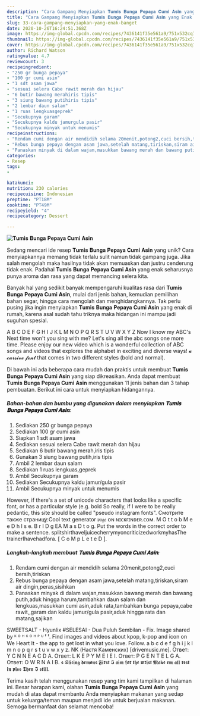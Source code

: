 ```yaml
---
description: "Cara Gampang Menyiapkan 𝐓𝐮𝐦𝐢𝐬 𝐁𝐮𝐧𝐠𝐚 𝐏𝐞𝐩𝐚𝐲𝐚 𝐂𝐮𝐦𝐢 𝐀𝐬𝐢𝐧 yang Enak Banget"
title: "Cara Gampang Menyiapkan 𝐓𝐮𝐦𝐢𝐬 𝐁𝐮𝐧𝐠𝐚 𝐏𝐞𝐩𝐚𝐲𝐚 𝐂𝐮𝐦𝐢 𝐀𝐬𝐢𝐧 yang Enak Banget"
slug: 33-cara-gampang-menyiapkan-yang-enak-banget
date: 2020-10-26T16:24:51.368Z
image: https://img-global.cpcdn.com/recipes/7436141f35e561a9/751x532cq70/𝐓𝐮𝐦𝐢𝐬-𝐁𝐮𝐧𝐠𝐚-𝐏𝐞𝐩𝐚𝐲𝐚-𝐂𝐮𝐦𝐢-𝐀𝐬𝐢𝐧-foto-resep-utama.jpg
thumbnail: https://img-global.cpcdn.com/recipes/7436141f35e561a9/751x532cq70/𝐓𝐮𝐦𝐢𝐬-𝐁𝐮𝐧𝐠𝐚-𝐏𝐞𝐩𝐚𝐲𝐚-𝐂𝐮𝐦𝐢-𝐀𝐬𝐢𝐧-foto-resep-utama.jpg
cover: https://img-global.cpcdn.com/recipes/7436141f35e561a9/751x532cq70/𝐓𝐮𝐦𝐢𝐬-𝐁𝐮𝐧𝐠𝐚-𝐏𝐞𝐩𝐚𝐲𝐚-𝐂𝐮𝐦𝐢-𝐀𝐬𝐢𝐧-foto-resep-utama.jpg
author: Richard Watson
ratingvalue: 4.7
reviewcount: 3
recipeingredient:
- "250 gr bunga pepaya"
- "100 gr cumi asin"
- "1 sdt asam jawa"
- "sesuai selera Cabe rawit merah dan hijau"
- "6 butir bawang merahiris tipis"
- "3 siung bawang putihiris tipis"
- "2 lembar daun salam"
- "1 ruas lengkuasgeprek"
- "Secukupnya garam"
- "Secukupnya kaldu jamurgula pasir"
- "Secukupnya minyak untuk menumis"
recipeinstructions:
- "Rendam cumi dengan air mendidih selama 20menit,potong2,cuci bersih,tiriskan"
- "Rebus bunga pepaya dengan asam jawa,setelah matang,tiriskan,siram air dingin,peras,sisihkan"
- "Panaskan minyak di dalam wajan,masukkan bawang merah dan bawang putih,aduk hingga harum,tambahkan daun salam dan lengkuas,masukkan cumi asin,aduk rata,tambahkan bunga pepaya,cabe rawit,,garam dan kaldu jamur/gula pasir,aduk hingga rata dan matang,sajikan"
categories:
- Resep
tags:
- 

katakunci:  
nutrition: 230 calories
recipecuisine: Indonesian
preptime: "PT18M"
cooktime: "PT49M"
recipeyield: "4"
recipecategory: Dessert

---
```



![𝐓𝐮𝐦𝐢𝐬 𝐁𝐮𝐧𝐠𝐚 𝐏𝐞𝐩𝐚𝐲𝐚 𝐂𝐮𝐦𝐢 𝐀𝐬𝐢𝐧](https://img-global.cpcdn.com/recipes/7436141f35e561a9/751x532cq70/𝐓𝐮𝐦𝐢𝐬-𝐁𝐮𝐧𝐠𝐚-𝐏𝐞𝐩𝐚𝐲𝐚-𝐂𝐮𝐦𝐢-𝐀𝐬𝐢𝐧-foto-resep-utama.jpg)

Sedang mencari ide resep 𝐓𝐮𝐦𝐢𝐬 𝐁𝐮𝐧𝐠𝐚 𝐏𝐞𝐩𝐚𝐲𝐚 𝐂𝐮𝐦𝐢 𝐀𝐬𝐢𝐧 yang unik? Cara menyiapkannya memang tidak terlalu sulit namun tidak gampang juga. Jika salah mengolah maka hasilnya tidak akan memuaskan dan justru cenderung tidak enak. Padahal 𝐓𝐮𝐦𝐢𝐬 𝐁𝐮𝐧𝐠𝐚 𝐏𝐞𝐩𝐚𝐲𝐚 𝐂𝐮𝐦𝐢 𝐀𝐬𝐢𝐧 yang enak seharusnya punya aroma dan rasa yang dapat memancing selera kita.

Banyak hal yang sedikit banyak mempengaruhi kualitas rasa dari 𝐓𝐮𝐦𝐢𝐬 𝐁𝐮𝐧𝐠𝐚 𝐏𝐞𝐩𝐚𝐲𝐚 𝐂𝐮𝐦𝐢 𝐀𝐬𝐢𝐧, mulai dari jenis bahan, kemudian pemilihan bahan segar, hingga cara mengolah dan menghidangkannya. Tak perlu pusing jika ingin menyiapkan 𝐓𝐮𝐦𝐢𝐬 𝐁𝐮𝐧𝐠𝐚 𝐏𝐞𝐩𝐚𝐲𝐚 𝐂𝐮𝐦𝐢 𝐀𝐬𝐢𝐧 yang enak di rumah, karena asal sudah tahu triknya maka hidangan ini mampu jadi suguhan spesial.

A B C D E F G H I J K L M N O P Q R S T U V W X Y Z Now I know my ABC&#39;s Next time won&#39;t you sing with me? Let&#39;s sing all the abc songs one more time. Please enjoy our new video which is a wonderful collection of ABC songs and videos that explores the alphabet in exciting and diverse ways! 𝓪 𝓬𝓾𝓻𝓼𝓲𝓿𝓮 𝓯𝓸𝓷𝓽 that comes in two different styles (bold and normal).


Di bawah ini ada beberapa cara mudah dan praktis untuk membuat 𝐓𝐮𝐦𝐢𝐬 𝐁𝐮𝐧𝐠𝐚 𝐏𝐞𝐩𝐚𝐲𝐚 𝐂𝐮𝐦𝐢 𝐀𝐬𝐢𝐧 yang siap dikreasikan. Anda dapat membuat 𝐓𝐮𝐦𝐢𝐬 𝐁𝐮𝐧𝐠𝐚 𝐏𝐞𝐩𝐚𝐲𝐚 𝐂𝐮𝐦𝐢 𝐀𝐬𝐢𝐧 menggunakan 11 jenis bahan dan 3 tahap pembuatan. Berikut ini cara untuk menyiapkan hidangannya.

<!--inarticleads1-->

##### Bahan-bahan dan bumbu yang digunakan dalam menyiapkan 𝐓𝐮𝐦𝐢𝐬 𝐁𝐮𝐧𝐠𝐚 𝐏𝐞𝐩𝐚𝐲𝐚 𝐂𝐮𝐦𝐢 𝐀𝐬𝐢𝐧:

1. Sediakan 250 gr bunga pepaya
1. Sediakan 100 gr cumi asin
1. Siapkan 1 sdt asam jawa
1. Sediakan sesuai selera Cabe rawit merah dan hijau
1. Sediakan 6 butir bawang merah,iris tipis
1. Gunakan 3 siung bawang putih,iris tipis
1. Ambil 2 lembar daun salam
1. Sediakan 1 ruas lengkuas,geprek
1. Ambil Secukupnya garam
1. Sediakan Secukupnya kaldu jamur/gula pasir
1. Ambil Secukupnya minyak untuk menumis


However, if there&#39;s a set of unicode characters that looks like a specific font, or has a particular style (e.g. bold So really, if I were to be really pedantic, this site should be called &#34;pseudo instagram fonts&#34;. Смотрите также страницу҉ Cool text generator 𝔭𝔞𝔤𝔢 ᴏɴ ɴɪᴄᴋꜰɪɴᴅᴇʀ.ᴄᴏᴍ. M O t t o b M e e D h I s e. B r I D g EA M a s D t o g. Put the words in the correct order to make a sentence. splitshirthaveIjuicecherrymyoncriticizedworkmyhasThe trainerIhavehadfora. [ C o M p L e t e D ]. 

<!--inarticleads2-->

##### Langkah-langkah membuat 𝐓𝐮𝐦𝐢𝐬 𝐁𝐮𝐧𝐠𝐚 𝐏𝐞𝐩𝐚𝐲𝐚 𝐂𝐮𝐦𝐢 𝐀𝐬𝐢𝐧:

1. Rendam cumi dengan air mendidih selama 20menit,potong2,cuci bersih,tiriskan
1. Rebus bunga pepaya dengan asam jawa,setelah matang,tiriskan,siram air dingin,peras,sisihkan
1. Panaskan minyak di dalam wajan,masukkan bawang merah dan bawang putih,aduk hingga harum,tambahkan daun salam dan lengkuas,masukkan cumi asin,aduk rata,tambahkan bunga pepaya,cabe rawit,,garam dan kaldu jamur/gula pasir,aduk hingga rata dan matang,sajikan


SWEETSALT - Hyunlix #SELESAI - Dua Puluh Sembilan - Fix. Image shared by ᴷ ᴼ ᴴ ᴷ ᴼ ᴴ ᴾ ᵁ ᶠ ᶠ. Find images and videos about kpop, k-pop and icon on We Heart It - the app to get lost in what you love. Follow. a b c d e f g h i j k l m n o p q r s t u v w x y z. NK (Настя Каменских) [drivemusic.me]. Ответ: Y C N N E A C D A. Ответ: L K E P Y M E I E I. Ответ: P G E N T E L G A. Ответ: O W R N A I B. 𝖘 𝕾𝖑𝖎𝖈𝖎𝖓𝖌 𝖉𝖊𝖒𝖔𝖓𝖘 𝕱𝖎𝖗𝖘𝖙 𝕴 𝖆𝖎𝖒 𝖋𝖔𝖗 𝖙𝖍𝖊 𝖜𝖗𝖎𝖘𝖙 𝕸𝖆𝖐𝖊 𝖊𝖒 𝖆𝖑𝖑 𝖗𝖊𝖘𝖙 𝖎𝖓 𝖕𝖎𝖘𝖘 𝕿𝖍𝖊𝖓 𝕴 𝖘𝖙𝖎𝖑𝖑. 

Terima kasih telah menggunakan resep yang tim kami tampilkan di halaman ini. Besar harapan kami, olahan 𝐓𝐮𝐦𝐢𝐬 𝐁𝐮𝐧𝐠𝐚 𝐏𝐞𝐩𝐚𝐲𝐚 𝐂𝐮𝐦𝐢 𝐀𝐬𝐢𝐧 yang mudah di atas dapat membantu Anda menyiapkan makanan yang sedap untuk keluarga/teman maupun menjadi ide untuk berjualan makanan. Semoga bermanfaat dan selamat mencoba!
